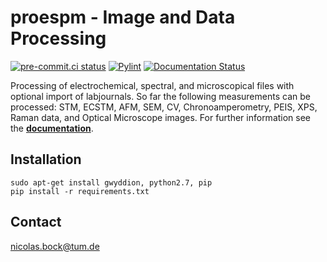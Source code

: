 proespm - Image and Data Processing
====================================
[![pre-commit.ci status](https://results.pre-commit.ci/badge/github/n-bock/proespm/master.svg)](https://results.pre-commit.ci/latest/github/n-bock/proespm/master)
[![Pylint](https://github.com/n-bock/proespm/actions/workflows/pylint.yml/badge.svg)](https://github.com/n-bock/proespm/actions/workflows/pylint.yml)
[![Documentation Status](https://readthedocs.org/projects/proespm/badge/?version=latest)](https://proespm.readthedocs.io/en/latest/?badge=latest)

Processing of electrochemical, spectral, and microscopical files with optional import of labjournals. So far the following measurements can be processed: STM, ECSTM, AFM, SEM, CV, Chronoamperometry, PEIS, XPS, Raman data, and Optical Microscope images. For further information see the [**documentation**](https://proespm.readthedocs.io/en/latest/).


Installation
------------

    sudo apt-get install gwyddion, python2.7, pip
    pip install -r requirements.txt


Contact
--------
<nicolas.bock@tum.de>
